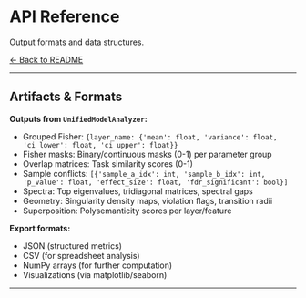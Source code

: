 # API Reference

Output formats and data structures.

[← Back to README](../README.md)

---

## Artifacts & Formats

**Outputs from `UnifiedModelAnalyzer`:**
- Grouped Fisher: `{layer_name: {'mean': float, 'variance': float, 'ci_lower': float, 'ci_upper': float}}`
- Fisher masks: Binary/continuous masks (0-1) per parameter group
- Overlap matrices: Task similarity scores (0-1)
- Sample conflicts: `[{'sample_a_idx': int, 'sample_b_idx': int, 'p_value': float, 'effect_size': float, 'fdr_significant': bool}]`
- Spectra: Top eigenvalues, tridiagonal matrices, spectral gaps
- Geometry: Singularity density maps, violation flags, transition radii
- Superposition: Polysemanticity scores per layer/feature

**Export formats:**
- JSON (structured metrics)
- CSV (for spreadsheet analysis)
- NumPy arrays (for further computation)
- Visualizations (via matplotlib/seaborn)

---

